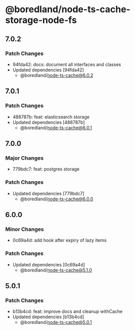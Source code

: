 # @boredland/node-ts-cache-storage-node-fs

## 7.0.2

### Patch Changes

- 94fda42: docs: document all interfaces and classes
- Updated dependencies [94fda42]
  - @boredland/node-ts-cache@6.0.2

## 7.0.1

### Patch Changes

- 488787b: feat: elasticsearch storage
- Updated dependencies [488787b]
  - @boredland/node-ts-cache@6.0.1

## 7.0.0

### Major Changes

- 779bdc7: feat: postgres storage

### Patch Changes

- Updated dependencies [779bdc7]
  - @boredland/node-ts-cache@6.0.0

## 6.0.0

### Minor Changes

- 0c69a4d: add hook after expiry of lazy items

### Patch Changes

- Updated dependencies [0c69a4d]
  - @boredland/node-ts-cache@5.1.0

## 5.0.1

### Patch Changes

- b13b4cd: feat: improve docs and cleanup withCache
- Updated dependencies [b13b4cd]
  - @boredland/node-ts-cache@5.0.1
